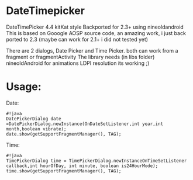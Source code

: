 DateTimepicker
==============

DateTimePicker 4.4 kitKat style Backported for 2.3+ using nineoldandroid
This is based on Gooogle AOSP source code, an amazing work,
i just back ported to 2.3 (maybe can work for 2.1+ i did not tested yet)

There are 2 dialogs, Date Picker and Time Picker. both can work from a fragment or fragmentActivity
The library needs (in libs folder) nineoldAndroid for animations
LDPI resolution its working ;)

# Usage:
Date:
```
#!java
DatePickerDialog date =DatePickerDialog.newInstance(OnDateSetListener,int year,int month,boolean vibrate);
date.show(getSupportFragmentManager(), TAG);

```
Time:
```
#!java
TimePickerDialog time = TimePickerDialog.newInstanceOnTimeSetListener callback,int hourOfDay, int minute, boolean is24HourMode);
time.show(getSupportFragmentManager(), TAG);
```
